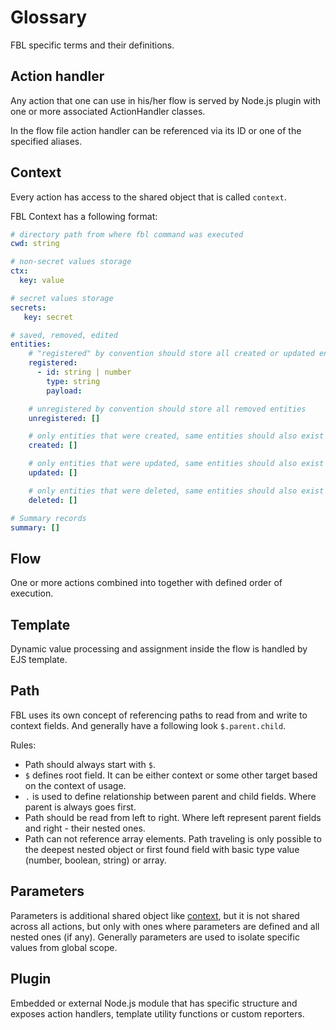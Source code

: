 # Glossary

FBL specific terms and their definitions.

## Action handler

Any action that one can use in his/her flow is served by Node.js plugin with one or more associated ActionHandler classes.

In the flow file action handler can be referenced via its ID or one of the specified aliases.

## Context

Every action has access to the shared object that is called `context`.

FBL Context has a following format:

```yaml
# directory path from where fbl command was executed
cwd: string

# non-secret values storage
ctx:
  key: value 

# secret values storage  
secrets:
   key: secret

# saved, removed, edited 
entities:
    # "registered" by convention should store all created or updated entities  
    registered:  
      - id: string | number
        type: string
        payload:

    # unregistered by convention should store all removed entities
    unregistered: []

    # only entities that were created, same entities should also exist in "registered" list
    created: []

    # only entities that were updated, same entities should also exist in "registered" list
    updated: []

    # only entities that were deleted, same entities should also exist in "unregistered" list
    deleted: []

# Summary records
summary: []
```

## Flow

One or more actions combined into together with defined order of execution.

## Template

Dynamic value processing and assignment inside the flow is handled by EJS template.

## Path

FBL uses its own concept of referencing paths to read from and write to context fields. And generally have a following look `$.parent.child`.

Rules:
* Path should always start with `$`.
* `$` defines root field. It can be either context or some other target based on the context of usage.
* `.` is used to define relationship between parent and child fields. Where parent is always goes first.
* Path should be read from left to right. Where left represent parent fields and right - their nested ones.
* Path can not reference array elements. Path traveling is only possible to the deepest nested object or first found field with basic type value (number, boolean, string) or array.

## Parameters

Parameters is additional shared object like [context](#context), but it is not shared across all actions, but only with ones where parameters are defined and all nested ones (if any). 
Generally parameters are used to isolate specific values from global scope.

## Plugin

Embedded or external Node.js module that has specific structure and exposes action handlers, template utility functions or custom reporters.
